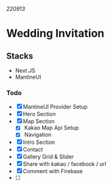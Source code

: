 _220913_

# Wedding Invitation

## Stacks

- Next.JS
- MantineUI

### Todo

- [x] MantineUI Provider Setup
- [x] Hero Section
- [x] Map Section
  - [x] Kakao Map Api Setup
  - [x] Navigation
- [x] Intro Section
- [x] Contact
- [x] Gallery Grid & Slider
- [x] Share with kakao / facebook / url
- [x] Comment with Firebase
- [ ]
